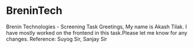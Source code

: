 # BreninTech
Brenin Technologies - Screening Task
Greetings,
My name is Akash Tilak. I have mostly worked on the frontend in this task.Please let me know for any changes.
Reference: Suyog Sir, Sanjay Sir
